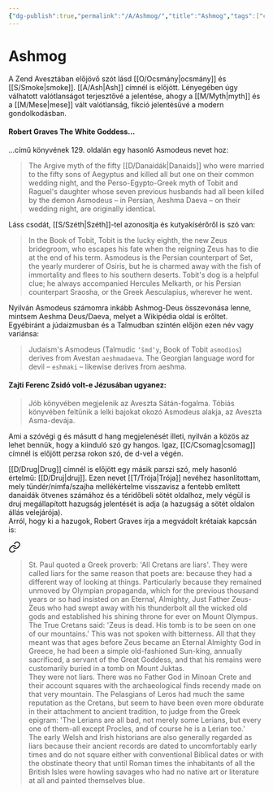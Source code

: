 ```yaml
---
{"dg-publish":true,"permalink":"/A/Ashmog/","title":"Ashmog","tags":["containstransclusions","dg_uploaded"],"created":"2023-10-23T02:53","updated":"2023-10-23T02:53"}
---
```





# Ashmog

A Zend Avesztában előjövő szót lásd [[O/Ocsmány\|ocsmány]] és [[S/Smoke\|smoke]]. [[A/Ash\|Ash]] címnél is előjött. Lényegében úgy válhatott valótlanságot terjesztővé a jelentése, ahogy a [[M/Myth\|myth]] és a [[M/Mese\|mese]] vált valótlanság, fikció jelentésűvé a modern gondolkodásban.  

#### Robert Graves The White Goddess...

...című könyvének 129. oldalán egy hasonló Asmodeus nevet hoz:  
> The Argive myth of the fifty [[D/Danaidák\|Danaids]] who were married to the fifty sons of Aegyptus and killed all but one on their common wedding night, and the Perso-Egypto-Greek myth of Tobit and Raguel's daughter whose seven previous husbands had all been killed by the demon Asmodeus – in Persian, Aeshma Daeva – on their wedding night, are originally identical.  

Láss csodát, [[S/Széth\|Széth]]-tel azonosítja és kutyakísérőről is szó van:  
> In the Book of Tobit, Tobit is the lucky eighth, the new Zeus bridegroom, who escapes his fate when the reigning Zeus has to die at the end of his term. Asmodeus is the Persian counterpart of Set, the yearly murderer of Osiris, but he is charmed away with the fish of immortality and flees to his southern deserts. Tobit's dog is a helpful clue; he always accompanied Hercules Melkarth, or his Persian counterpart Sraosha, or the Greek Aesculapius, wherever he went.  

Nyilván Asmodeus számomra inkább Ashmog-Deus összevonása lenne, mintsem Aeshma Deus/Daeva, melyet a Wikipédia oldal is erőltet. Egyébiránt a júdaizmusban és a Talmudban szintén előjön ezen név vagy variánsa:  
> Judaism's Asmodeus (Talmudic `ʼšmdʼy`, Book of Tobit `asmodios`) derives from Avestan `aeshmadaeva`. The Georgian language word for devil – `eshmaki` – likewise derives from aeshma.  

#### Zajti Ferenc Zsidó volt-e Jézusában ugyanez:

> Jób könyvében megjelenik az Aveszta Sátán-fogalma. Tóbiás könyvében feltűnik a lelki bajokat okozó Asmodeus alakja, az Aveszta Asma-devája.  

Ami a szóvégi g és másutt d hang megjelenését illeti, nyilván a közös az lehet bennük, hogy a kiinduló szó gy hangos. Igaz, [[C/Csomag\|csomag]] címnél is előjött perzsa rokon szó, de d-vel a végén.  

[[D/Drug\|Drug]] címnél is előjött egy másik parszi szó, mely hasonló értelmű: [[D/Druj\|druj]]. Ezen nevet [[T/Trója\|Trója]] nevéhez hasonlítottam, mely tündér/nimfa/szajha mellékértelme visszavisz a fentebb említett danaidák ötvenes számához és a téridőbeli sötét oldalhoz, mely végül is druj megállapított hazugság jelentését is adja (a hazugság a sötét oldalon állás velejárója).  
Arról, hogy ki a hazugok, Robert Graves írja a megvádolt krétaiak kapcsán is:  

<div class="transclusion internal-embed is-loaded"><a class="markdown-embed-link" href="/h/hazug/#vui8pf" aria-label="Open link"><svg xmlns="http://www.w3.org/2000/svg" width="24" height="24" viewBox="0 0 24 24" fill="none" stroke="currentColor" stroke-width="2" stroke-linecap="round" stroke-linejoin="round" class="svg-icon lucide-link"><path d="M10 13a5 5 0 0 0 7.54.54l3-3a5 5 0 0 0-7.07-7.07l-1.72 1.71"></path><path d="M14 11a5 5 0 0 0-7.54-.54l-3 3a5 5 0 0 0 7.07 7.07l1.71-1.71"></path></svg></a><div class="markdown-embed">



> St. Paul quoted a Greek proverb: 'All Cretans are liars'. They were called liars for the same reason that poets are: because they had a different way of looking at things. Particularly because they remained unmoved by Olympian propaganda, which for the previous thousand years or so had insisted on an Eternal, Almighty, Just Father Zeus-Zeus who had swept away with his thunderbolt all the wicked old gods and established his shining throne for ever on Mount Olympus. The True Cretans said: 'Zeus is dead. His tomb is to be seen on one of our mountains.' This was not spoken with bitterness. All that they meant was that ages before Zeus became an Eternal Almighty God in Greece, he had been a simple old-fashioned Sun-king, annually sacrificed, a servant of the Great Goddess, and that his remains were customarily buried in a tomb on Mount Juktas.  
> They were not liars. There was no Father God in Minoan Crete and their account squares with the archaeological finds recendy made on that very mountain. The Pelasgians of Leros had much the same reputation as the Cretans, but seem to have been even more obdurate in their attachment to ancient tradition, to judge from the Greek epigram: 'The Lerians are all bad, not merely some Lerians, but every one of them-all except Procles, and of course he is a Lerian too.'  
> The early Welsh and Irish historians are also generally regarded as liars because their ancient records are dated to uncomfortably early times and do not square either with conventional Biblical dates or with the obstinate theory that until Roman times the inhabitants of all the British Isles were howling savages who had no native art or literature at all and painted themselves blue.  


</div></div>

